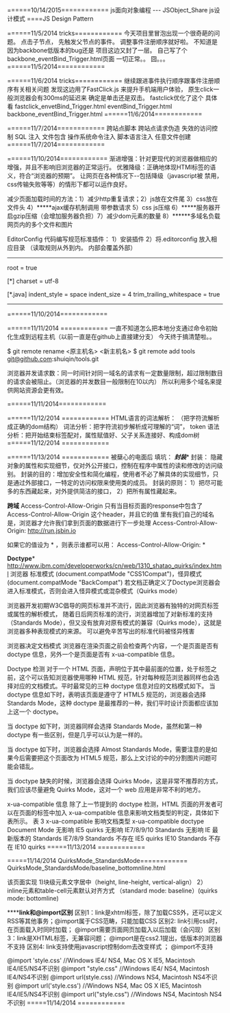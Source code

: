 ﻿======10/14/2015============
js面向对象编程 --- JSObject_Share
js设计模式  ====JS Design Pattern

======11/5/2014 tricks============
今天项目里冒泡出现一个很奇葩的问题。 
点击子节点， 先触发父节点的事件。
调整事件注册顺序就好啦。 不知道是因为backbone低版本的bug还是 项目这边又封了一层。
自己写了个backbone_eventBind_Trigger.html页面 一切正常。。 囧。。。
======11/5/2014============

======11/6/2014 tricks============
继续跟进事件执行顺序跟事件注册顺序有关相关问题
发现这边用了FastClick.js 来提升手机端用户体验， 原生click一般浏览器会有300ms的延迟来
确定是单击还是双击。 
fastclick优化了这个 具体看 
fastclick_envetBind_Trigger.html
eventBind_Trigger.html
backbone_eventBind_Trigger.html
======11/6/2014============

======11/7/2014============
跨站点脚本
跨站点请求伪造
失效的访问控制
SQL 注入
文件包含
操作系统命令注入
脚本语言注入
任意文件创建
======11/7/2014============

======11/10/2014============
渐进增强：针对更现代的浏览器做相应的增强，并且不影响旧浏览器的正常运行。
优雅降级：正确地体现HTMl标签的语义，符合“浏览器的预期”。 让网页在各种情况下--包括降级（javascript被
禁用，css传输失败等等）的情形下都可以运作良好。 

减少页面加载时间的方法：1）减少http重复请求；2）js放在文件尾 3）css放在文件头 4）*****ajax缓存机制调用 带参数请求
5）css js压缩 6）*****服务器开启gzip压缩（会增加服务器负担）7）减少dom元素的数量 8）******多域名负载网页内的多个文件和图片

EditorConfig 代码编写规范标准插件： 1）安装插件 2）将.editorconfig 放入相应目录  （读取规则从外到内。 内部会覆盖外部）
*********************************
root = true

[*]
charset = utf-8

[*.java]
indent_style = space
indent_size = 4
trim_trailing_whitespace = true
*********************************
======11/10/2014============

======11/11/2014 ============
一直不知道怎么把本地分支通过命令初始化生成到远程主机（以前一直是在github上直接建分支）
 今天终于搞清楚啦。。 

$ git remote rename <原主机名> <新主机名>
$ git remote add tools git@github.com:shuiqin/tools.git


浏览器并发请求数：同一时间针对同一域名的请求有一定数量限制，超过限制数目的请求会被阻止。（浏览器的并发数目一般限制在10以内）
  所以利用多个域名来提供网站资源会更有效。

======11/11/2014============


======11/12/2014 ============
HTML语言的词法解析： （把字符流解析成正确的dom结构）
词法分析：把字符流初步解析成可理解的“词”， token
语法分析：把开始结束标签配对，属性赋值好、父子关系连接好、构成dom树
======11/12/2014 ============

======11/13/2014 ============
被蘖心的电面后 填坑：
***封装****
封装： 隐藏对象的属性和实现细节，仅对外公开接口，控制在程序中属性的读和修改的访问级别。
封装的目的：增加安全性和简化编程，使用者不必了解具体的实现细节，只是通过外部接口，一特定的访问权限来使用类的成员。
封装的原则： 1）把尽可能多的东西藏起来，对外提供简洁的接口， 2）把所有属性藏起来。


****跨域****
Access-Control-Allow-Origin 
只有当目标页面的response中包含了Access-Control-Allow-Origin 这个header，并且它的值
里有我们自己的域名是，浏览器才允许我们拿到页面的数据进行下一步处理
Access-Control-Allow-Origin: http://run.jsbin.io

如果它的值设为 * ，则表示谁都可以用：
Access-Control-Allow-Origin: *


****Doctype***** http://www.ibm.com/developerworks/cn/web/1310_shatao_quirks/index.html
浏览器 标准模式 (document.compatMode  "CSS1Compat")，怪异模式 (document.compatMode  "BackCompat")
若文档正确定义了Doctype浏览器会进入标准模式，否则会进入怪异模式或混杂模式（Quirks mode）

浏览器开发初期W3C倡导的网页标准并不流行，因此浏览器有独特的对网页标签或属性的解析模式，
随着日后网页标准的流行，浏览器增加了对新标准的支持（Standards Mode），但又没有放弃对原有模式的兼容（Quirks mode），这就是浏览器多种表现模式的来源。
可以避免辛苦写出的标准代码被怪异残害

浏览器决定文档模式
浏览器在渲染页面之前会检查两个内容，一个是页面是否有 doctype 信息，另外一个是页面是否有 x-ua-compatible 信息。

Doctype 检测
对于一个 HTML 页面，<!DOCTYP >声明位于其中最前面的位置，处于<html>标签之前，这个<!DOCTYP >可以告知浏览器使用哪种 HTML 规范，针对每种规范浏览器同样也会选择对应的文档模式。平时最常见的三种 doctype 信息对应的文档模式如下。
当 doctype 信息如下时，表明该页面是遵守了 HTML5 规范的，浏览器会选择 Standards Mode，这种 doctype 是最推荐的一种，我们平时设计页面都应该加上这一个 doctype。
<!DOCTYPE html>
当 doctype 如下时，浏览器同样会选择 Standards Mode，虽然和第一种 doctype 有一些区别，但是几乎可以认为是一样的。
<!DOCTYPE HTML PUBLIC "-//W3C//DTD HTML 4.01//EN" "http://www.w3.org/TR/html4/strict.dtd">
当 doctype 如下时，浏览器会选择 Almost Standards Mode，需要注意的是如果今后需要把这个页面改为 HTML5 规范，那么上文讨论的<table>中的分割图片问题可能会错乱。
<!DOCTYPE HTML PUBLIC "-//W3C//DTD HTML 4.01 Transitional//EN" "http://www.w3.org/TR/html4/loose.dtd">
当 doctype 缺失的时候，浏览器会选择 Quirks Mode，这是非常不推荐的方式，我们应该尽量避免 Quirks Mode，这对一个 web 应用是非常不利的地方。

x-ua-compatible 信息
除了上一节提到的 doctype 检测，HTML 页面的开发者可以在页面的<head>标签中加入 x-ua-compatible 信息来影响文档类型的判定，具体如下表所示。
表 3 x-ua-compatible 影响文档类型
x-ua-compatible	doctype	Document Mode
<meta http-equiv="X-UA-Compatible" content="IE=5" >	无影响	IE5 quirks
<meta http-equiv="X-UA-Compatible" content="IE=7/8/9/10" >	无影响	IE7/8/9/10 Standards
<meta http-equiv="X-UA-Compatible" content="IE=Edge" >	无影响	IE 最新版本的 Standards
<meta http-equiv="X-UA-Compatible" content="IE=EmulateIE7/8/9" >	<!DOCTYPE html>	IE7/8/9 Standards
不存在	IE5 quirks
<meta http-equiv="X-UA-Compatible" content="IE=EmulateIE10" >	<!DOCTYPE html>	IE10 Standards
不存在	IE10 quirks
=====11/13/2014 ============


=====11/14/2014 QuirksMode_StandardsMode============
QuirksMode_StandardsMode/baseline_bottomnline.html

该页面实现 1)块级元素文字居中（height, line-height, vertical-align） 
2） inline元素和table-cell元素默认对齐方式 （standard mode: baseline）(quirks mode: bottomline)


************link和@import区别********
区别1：link是xhtml标签，除了加载CSS外，还可以定义RSS等其他事务；@import属于CSS范畴，只能加载CSS
区别2: link引用css时，在页面载入时同时加载； @import需要页面网页加载入以后加载（会闪现）
区别3：link是XHTML标签，无兼容问题； @import是在css2.1提出，低版本的浏览器不支持
区别4: link支持使用javascript控制dom去改变样式 ； @import不支持

@import 'style.css' //Windows IE4/ NS4, Mac OS X IE5, Macintosh IE4/IE5/NS4不识别
@import "style.css" //Windows IE4/ NS4, Macintosh IE4/NS4不识别
@import url(style.css) //Windows NS4, Macintosh NS4不识别
@import url('style.css') //Windows NS4, Mac OS X IE5, Macintosh IE4/IE5/NS4不识别
@import url("style.css") //Windows NS4, Macintosh NS4不识别
=====11/14/2014 ============